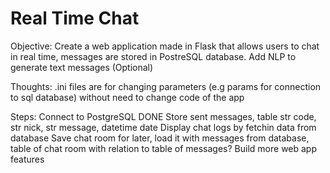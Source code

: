 # Real Time Chat 
Objective:
Create a web application made in Flask that allows users to chat in real time, messages are stored in PostreSQL database.
Add NLP to generate text messages (Optional)

Thoughts:
.ini files are for changing parameters (e.g params for connection to sql database) without need to change code of the app

Steps:
Connect to PostgreSQL DONE
Store sent messages, table str code, str nick, str message, datetime date
Display chat logs by fetchin data from database
Save chat room for later, load it with messages from database, table of chat room with relation to table of messages?
Build more web app features
